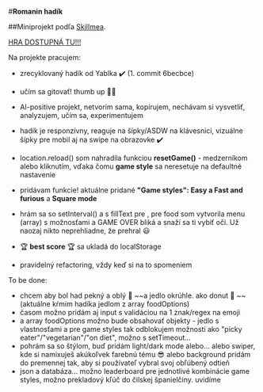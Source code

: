 #**Romanin hadík**  

##Miniprojekt podľa [Skillmea](https://skillmea.sk/student/online-kurzy/rob-hry-v-javascripte).  

[HRA DOSTUPNÁ TU!!!](https://ba-romana.github.io/snake/)

Na projekte pracujem: 
- zrecyklovaný hadík od Yablka ✔️ (1. commit 6becbce)
- učím sa gitovať! thumb up 👍🏽
- AI-positive projekt, netvorím sama, kopírujem, nechávam si vysvetliť, analyzujem, učím sa, experimentujem

- hadík je responzívny, reaguje na šípky/ASDW na klávesnici, vizuálne šípky pre mobil aj na swipe na obrazovke ✔️
- location.reload() som nahradila funkciou **resetGame()** - medzerníkom alebo kliknutím, vďaka čomu **game style** sa neresetuje na defaultné nastavenie
- pridávam funkcie! aktuálne pridané **"Game styles": Easy a Fast and furious** a **Square mode**
- hrám sa so setInterval() a s fillText pre <canvas>, pre food som vytvorila menu (array) s možnosťami a GAME OVER bliká a snaží sa ti vybiť oči. Už naozaj nikto neprehliadne, že prehral 😃
- 🏆 **best score** 🏆 sa ukladá do localStorage 
- pravidelný refactoring, vždy keď si na to spomeniem

To be done:
- chcem aby bol had pekný a oblý 🐍	~~a jedlo okrúhle. ako donut 🍩	~~ (aktuálne kŕmim hadíka jedlom z array foodOptions) 
- časom možno pridám aj input s validáciou na 1 znak/regex na emoji
- a array foodOptions možno bude obsahovať objekty - jedlo s vlastnosťami a pre game styles tak odblokujem možnosti ako "picky eater"/"vegetarian"/"on diet", možno s setTimeout... 
- pohrám sa so štýlom, buď pridám light/dark mode alebo... alebo swiper, kde si namixuješ akúkoľvek farebnú tému 😎 alebo background pridám do premennej tak, aby si používateľ vybral svoj obľúbený odtieň
- json a databáza... možno leaderboard pre jednotlivé kombinácie game styles, možno prekladový kľúč do čilskej španielčiny. uvidíme
